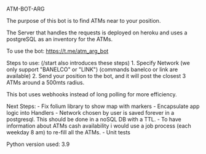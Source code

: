 ATM-BOT-ARG


The purpose of this bot is to find ATMs near to your position.

The Server that handles the requests is deployed on heroku and uses a postgreSQL as an inventory for the ATMs.

To use the bot: https://t.me/atm_arg_bot 

Steps to use:    (/start also introduces these steps)
    1. Specify Network (we only support "BANELCO" or "LINK") (commands banelco or link are available)
    2. Send your position to the bot, and it will post the closest 3 ATMs around a 500mts radius.

This bot uses webhooks instead of long polling for more efficiency.

Next Steps:
    - Fix folium library to show map with markers
    - Encapsulate app logic into Handlers
    - Network chosen by user is saved forever in a postgresql. This should be done in a noSQL DB with a TTL.
    - To have information about ATMs cash availability i would use a job process (each weekday 8 am) to re-fill all the ATMs.
    - Unit tests

Python version used: 3.9

